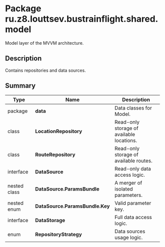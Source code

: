 # Package ru.z8.louttsev.bustrainflight.shared.model

Model layer of the MVVM architecture.

## Description

Contains repositories and data sources.

## Summary

Type                  | Name                            | Description
----------------------|---------------------------------|-----------------------------------------------
package               | **data**                        | Data classes for Model.
class                 | **LocationRepository**          | Read-only storage of available locations.
class                 | **RouteRepository**             | Read-only storage of available routes.
interface             | **DataSource**                  | Read-only data access logic.
nested class          | **DataSource.ParamsBundle**     | A merger of isolated parameters.
nested enum           | **DataSource.ParamsBundle.Key** | Valid parameter key.
interface             | **DataStorage**                 | Full data access logic.
enum                  | **RepositoryStrategy**          | Data sources usage logic.